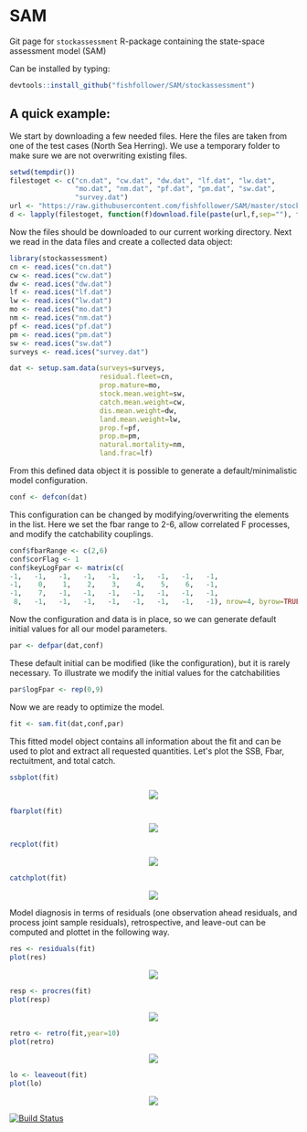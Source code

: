 # SAM
Git page for `stockassessment` R-package containing the state-space assessment model (SAM) 

Can be installed by typing: 

```R
devtools::install_github("fishfollower/SAM/stockassessment")
```

## A quick example: 

We start by downloading a few needed files. Here the files are taken from one of the test cases (North Sea Herring). We use a temporary folder to make sure we are not overwriting existing files. 

```R
setwd(tempdir())
filestoget <- c("cn.dat", "cw.dat", "dw.dat", "lf.dat", "lw.dat", 
                "mo.dat", "nm.dat", "pf.dat", "pm.dat", "sw.dat", 
                "survey.dat")
url <- "https://raw.githubusercontent.com/fishfollower/SAM/master/stockassessment/tests/nsher/"
d <- lapply(filestoget, function(f)download.file(paste(url,f,sep=""), f))
```
Now the files should be downloaded to our current working directory. Next we read in the data files and create a collected data object: 

```R
library(stockassessment)
cn <- read.ices("cn.dat")
cw <- read.ices("cw.dat")
dw <- read.ices("dw.dat")
lf <- read.ices("lf.dat")
lw <- read.ices("lw.dat")
mo <- read.ices("mo.dat")
nm <- read.ices("nm.dat")
pf <- read.ices("pf.dat")
pm <- read.ices("pm.dat")
sw <- read.ices("sw.dat")
surveys <- read.ices("survey.dat")

dat <- setup.sam.data(surveys=surveys,
                      residual.fleet=cn, 
                      prop.mature=mo, 
                      stock.mean.weight=sw, 
                      catch.mean.weight=cw, 
                      dis.mean.weight=dw, 
                      land.mean.weight=lw,
                      prop.f=pf, 
                      prop.m=pm, 
                      natural.mortality=nm, 
                      land.frac=lf)
```

From this defined data object it is possible to generate a default/minimalistic model configuration.

```R
conf <- defcon(dat)
```

This configuration can be changed by modifying/overwriting the elements in the list. Here we set the fbar range to 2-6, allow correlated F processes, and modify the catchability couplings. 

```R
conf$fbarRange <- c(2,6)
conf$corFlag <- 1
conf$keyLogFpar <- matrix(c(
-1,   -1,   -1,   -1,   -1,   -1,   -1,   -1,   -1,
-1,    0,    1,    2,    3,    4,    5,    6,   -1,
-1,    7,   -1,   -1,   -1,   -1,   -1,   -1,   -1,
 8,   -1,   -1,   -1,   -1,   -1,   -1,   -1,   -1), nrow=4, byrow=TRUE)
``` 

Now the configuration and data is in place, so we can generate default initial values for all our model parameters. 

```R
par <- defpar(dat,conf)
```

These default initial can be modified (like the configuration), but it is rarely necessary. To illustrate we modify the initial values for the catchabilities

```R
par$logFpar <- rep(0,9)
```

Now we are ready to optimize the model.

```R
fit <- sam.fit(dat,conf,par) 
```

This fitted model object contains all information about the fit and can be used to plot and extract all requested quantities. Let's plot the SSB, Fbar, rectuitment, and total catch.  

```R
ssbplot(fit)
```
<p align="center">
  <img src="figs/ssb.png?raw=true">
</p>

```R
fbarplot(fit)
```
<p align="center">
  <img src="figs/fbar.png?raw=true">
</p>

```R
recplot(fit)
```
<p align="center">
  <img src="figs/rec.png?raw=true">
</p>

```R
catchplot(fit)
```
<p align="center">
  <img src="figs/catch.png?raw=true">
</p>

Model diagnosis in terms of residuals (one observation ahead residuals, and process joint sample residuals), retrospective, and leave-out can be computed and plottet in the following way.   

```R
res <- residuals(fit)
plot(res)
```
<p align="center">
  <img src="figs/res.png?raw=true">
</p>

```R
resp <- procres(fit)
plot(resp)
```
<p align="center">
  <img src="figs/resp.png?raw=true">
</p>

```R
retro <- retro(fit,year=10)
plot(retro)
```
<p align="center">
  <img src="figs/retro.png?raw=true">
</p>

```R
lo <- leaveout(fit)
plot(lo)
```
<p align="center">
  <img src="figs/lo.png?raw=true">
</p>

[![Build Status](https://travis-ci.org/fishfollower/SAM.svg?branch=master)](https://travis-ci.org/fishfollower/SAM)